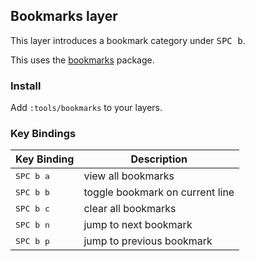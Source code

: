 ## Bookmarks layer

This layer introduces a bookmark category under <kbd>SPC b</kbd>.

This uses the [bookmarks](https://github.com/atom/bookmarks) package.

### Install

Add `:tools/bookmarks` to your layers.

### Key Bindings

| Key Binding          | Description                     |
|----------------------|---------------------------------|
| <kbd> SPC b a </kbd> | view all bookmarks              |
| <kbd> SPC b b </kbd> | toggle bookmark on current line |
| <kbd> SPC b c </kbd> | clear all bookmarks             |
| <kbd> SPC b n </kbd> | jump to next bookmark           |
| <kbd> SPC b p </kbd> | jump to previous bookmark       |
